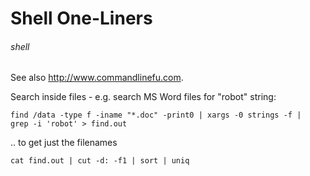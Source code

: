 # Shell One-Liners
###### shell

See also <http://www.commandlinefu.com>.

Search inside files - e.g. search MS Word files for "robot" string:

    find /data -type f -iname "*.doc" -print0 | xargs -0 strings -f |  grep -i 'robot' > find.out

.. to get just the filenames

    cat find.out | cut -d: -f1 | sort | uniq


